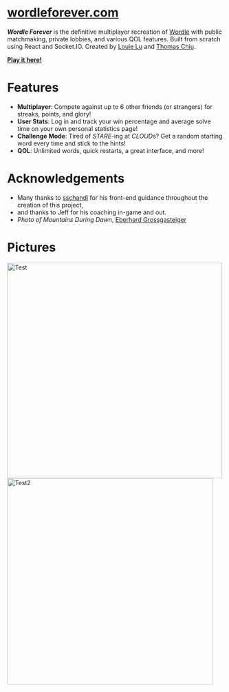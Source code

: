 # [wordleforever.com](https://www.wordleforever.com)

**_Wordle Forever_** is the definitive multiplayer recreation of [Wordle](https://www.nytimes.com/games/wordle/index.html) with public matchmaking, private lobbies, and various QOL features. Built from scratch using React and Socket.IO. Created by [Louie Lu](https://github.com/louieluuu) and [Thomas Chiu](https://github.com/tomchiu19).

**[Play it here!](https://www.wordleforever.com)**

# Features

- **Multiplayer**: Compete against up to 6 other friends (or strangers) for streaks, points, and glory!
- **User Stats**: Log in and track your win percentage and average solve time on your own personal statistics page!
- **Challenge Mode**: Tired of _STARE_-ing at *CLOUD*s? Get a random starting word every time and stick to the hints!
- **QOL**: Unlimited words, quick restarts, a great interface, and more!

# Acknowledgements

- Many thanks to [sschandi](https://github.com/sschandi) for his front-end guidance throughout the creation of this project,
- and thanks to Jeff for his coaching in-game and out.
- _Photo of Mountains During Dawn_, [Eberhard Grossgasteiger](https://www.pexels.com/@eberhardgross/)

# Pictures

<img src="../assets/nujabes.jpg" width="500" alt="Test" />
<img src="../assets/mario.png" width="479" alt="Test2" />

<!-- ![Nujabes](../assets/nujabes.jpg?raw=true) -->
